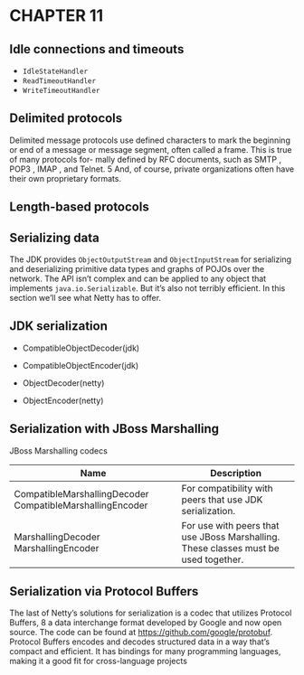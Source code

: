 # CHAPTER 11

## Idle connections and timeouts

- `IdleStateHandler`
- `ReadTimeoutHandler`
- `WriteTimeoutHandler`

## Delimited protocols

Delimited message protocols use defined characters to mark the beginning or end of a
message or message segment, often called a frame. This is true of many protocols for-
mally defined by  RFC documents, such as  SMTP ,  POP3 ,  IMAP , and Telnet. 5 And, of
course, private organizations often have their own proprietary formats.

## Length-based protocols

## Serializing data

The JDK provides `ObjectOutputStream` and `ObjectInputStream` for serializing and deserializing primitive data types and graphs of POJOs over the network. The API isn’t
complex and can be applied to any object that implements `java.io.Serializable`. But
it’s also not terribly efficient. In this section we’ll see what Netty has to offer.

## JDK serialization

- CompatibleObjectDecoder(jdk)
- CompatibleObjectEncoder(jdk)

- ObjectDecoder(netty)
- ObjectEncoder(netty)

## Serialization with JBoss Marshalling

JBoss Marshalling codecs

Name | Description
-----|-------------
CompatibleMarshallingDecoder CompatibleMarshallingEncoder | For compatibility with peers that use JDK serialization.
MarshallingDecoder MarshallingEncoder | For use with peers that use JBoss Marshalling. These classes must be used together.

## Serialization via Protocol Buffers

The last of Netty’s solutions for serialization is a codec that utilizes Protocol Buffers, 8 a
data interchange format developed by Google and now open source. The code can be
found at https://github.com/google/protobuf.
Protocol Buffers encodes and decodes structured data in a way that’s compact and
efficient. It has bindings for many programming languages, making it a good fit for
cross-language projects